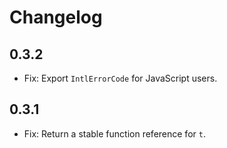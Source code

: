 # Changelog

## 0.3.2

- Fix: Export `IntlErrorCode` for JavaScript users.

## 0.3.1

- Fix: Return a stable function reference for `t`.
